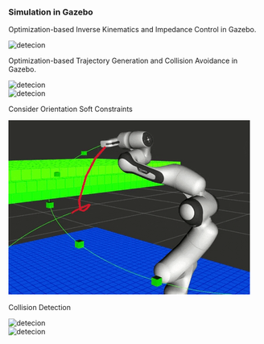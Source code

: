 
### Simulation in Gazebo
Optimization-based Inverse Kinematics and Impedance Control in Gazebo.  

![detecion](gif/ik.gif)  

Optimization-based Trajectory Generation and Collision Avoidance in Gazebo.  

![detecion](gif/nur_mpc_map.gif)  
![detecion](gif/hard.gif)  

Consider Orientation Soft Constraints

![detecion](gif/ori_ellipse.gif)  

Collision Detection

![detecion](gif/collision_detection.gif)  
![detecion](gif/distance_calc.gif)  



